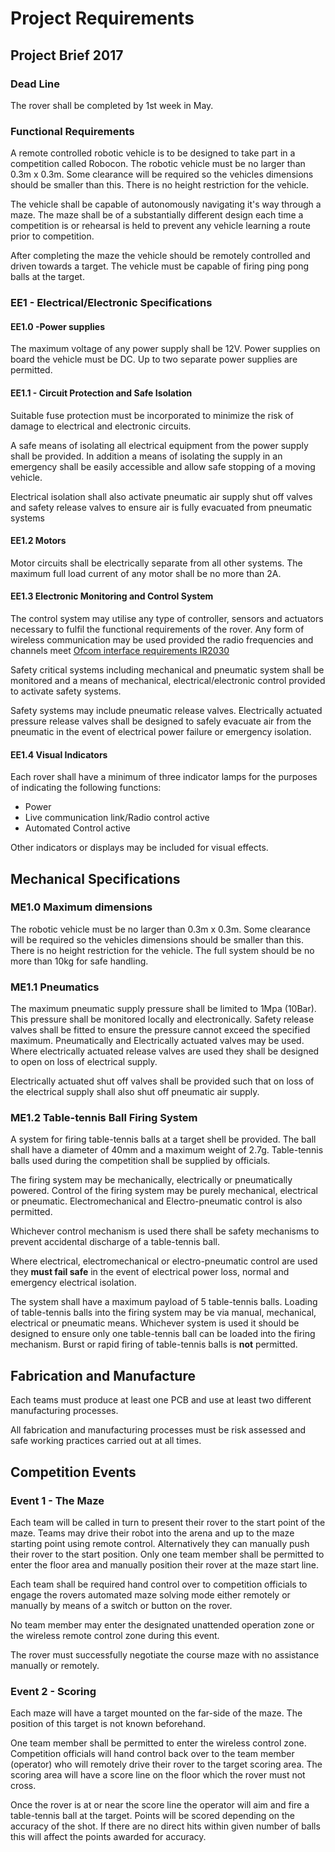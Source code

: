 # Project Requirements


## Project Brief 2017

### Dead Line
The rover shall be completed by 1st week in May.

### Functional Requirements

A remote controlled robotic vehicle is to be designed to take part in a
competition called Robocon. The robotic vehicle must be no larger
than 0.3m x 0.3m. Some clearance will be required so the vehicles dimensions
should be smaller than this. There is no height restriction for the vehicle.

The vehicle shall be capable of autonomously navigating it's way through
a maze. The maze shall be of a substantially different design each time a
competition is or rehearsal is held to prevent any vehicle learning a route
prior to competition.

After completing the maze the vehicle should be remotely controlled and driven
towards a target. The vehicle must be capable of firing ping pong balls at the
target.

### EE1 - Electrical/Electronic Specifications

#### EE1.0 -Power supplies
The maximum voltage of any power supply shall be 12V. Power supplies on board
the vehicle must be DC. Up to two separate power supplies are permitted.

#### EE1.1 - Circuit Protection and Safe Isolation
Suitable fuse protection must be incorporated to minimize the risk of damage to
electrical and electronic circuits.

A safe means of isolating all electrical equipment from the power supply shall
be provided. In addition a means of isolating the supply in an emergency
shall be easily accessible and allow safe stopping of a moving vehicle.

Electrical isolation shall also activate pneumatic air supply shut off valves
and safety release valves to ensure air is fully evacuated from pneumatic systems   

#### EE1.2 Motors
Motor circuits shall be electrically separate from all other systems.
The maximum full load current of any motor shall be no more than 2A.

#### EE1.3 Electronic Monitoring and Control System   
The control system may utilise any type of controller, sensors and actuators
necessary to fulfil the functional requirements of the rover. Any form of
wireless communication may be used provided the radio frequencies and channels
meet [Ofcom interface requirements IR2030](https://www.ofcom.org.uk/__data/assets/pdf_file/0028/84970/ir-2030-july-2017.pdf)

Safety critical systems including mechanical and pneumatic system shall be
monitored and a means of mechanical, electrical/electronic control provided to
activate safety systems.

Safety systems may include pneumatic release valves. Electrically actuated
pressure release valves shall be designed to safely evacuate air from the
pneumatic in the event of electrical power failure or emergency isolation.       

#### EE1.4 Visual Indicators
Each rover shall have a minimum of three indicator lamps for the purposes of
indicating the following functions:

* Power
* Live communication link/Radio control active
* Automated Control active

Other indicators or displays may be included for visual effects.

## Mechanical Specifications

### ME1.0 Maximum dimensions
The robotic vehicle must be no larger than 0.3m x 0.3m. Some clearance will be
required so the vehicles dimensions should be smaller than this.
There is no height restriction for the vehicle.
The full system should be no more than 10kg for safe handling.

### ME1.1 Pneumatics
The maximum pneumatic supply pressure shall be limited to 1Mpa (10Bar).
This pressure shall be monitored locally and electronically. Safety release
valves shall be fitted to ensure the pressure cannot exceed the specified
maximum. Pneumatically and Electrically actuated valves may be used. Where
electrically actuated release valves are used they shall be designed to open
on loss of electrical supply.

Electrically actuated shut off valves shall be provided such that on loss of
the electrical supply shall also shut off pneumatic air supply.

### ME1.2 Table-tennis Ball Firing System
A system for firing table-tennis balls at a target shell be provided.
The ball shall have a diameter of 40mm and a maximum weight of 2.7g.
Table-tennis balls used during the competition shall be supplied by officials.

The firing system may be mechanically, electrically or pneumatically powered.
Control of the firing system may be purely mechanical, electrical or pneumatic.
Electromechanical and Electro-pneumatic control is also permitted.

Whichever control mechanism is used there shall be safety mechanisms to prevent
accidental discharge of a table-tennis ball.

Where electrical, electromechanical or electro-pneumatic control are used they
**must fail safe** in the event of electrical power loss, normal and emergency
electrical isolation.

The system shall have a maximum payload of 5 table-tennis balls.
Loading of table-tennis balls into the firing system may be via manual,
mechanical, electrical or pneumatic means. Whichever system is used it should
be designed to ensure only one table-tennis ball can be loaded into the firing
mechanism. Burst or rapid firing of table-tennis balls is **not** permitted.

## Fabrication and Manufacture
Each teams must produce at least one PCB and use at least two different
manufacturing processes.

All fabrication and manufacturing processes must be risk assessed and safe
working practices carried out at all times.

## Competition Events

### Event 1 - The Maze
Each team will be called in turn to present their rover to the start point of
the maze. Teams may drive their robot into the arena and up to the maze starting
point using remote control. Alternatively they can manually push their rover to
the start position. Only one team member shall be permitted to enter the floor
area and manually position their rover at the maze start line.

Each team shall be required hand control over to competition officials to engage
the rovers automated maze solving mode either remotely or manually by means of
a switch or button on the rover.

No team member may enter the designated unattended operation zone or the
wireless remote control zone during this event.

The rover must successfully negotiate the course maze with no assistance
manually or remotely.

### Event 2 - Scoring  
Each maze will have a target mounted on the far-side of the maze. The position
of this target is not known beforehand.

One team member shall be permitted to enter the wireless control zone.
Competition officials will hand control back over to the team member (operator)
who will remotely drive their rover to the target scoring area. The scoring area
will have a score line on the floor which the rover must not cross.

Once the rover is at or near the score line the operator will aim and fire a
table-tennis ball at the target. Points will be scored depending on the accuracy
of the shot. If there are no direct hits within given number of balls this will
affect the points awarded for accuracy.
